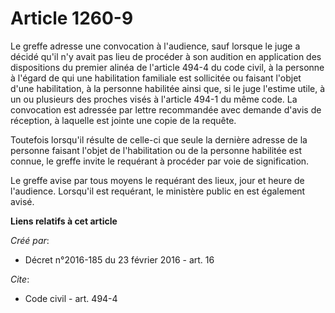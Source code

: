 # Article 1260-9

Le greffe adresse une convocation à l'audience, sauf lorsque le juge a décidé qu'il n'y avait pas lieu de procéder à son
audition en application des dispositions du premier alinéa de l'article 494-4 du code civil, à la personne à l'égard de qui
une habilitation familiale est sollicitée ou faisant l'objet d'une habilitation, à la personne habilitée ainsi que, si le
juge l'estime utile, à un ou plusieurs des proches visés à l'article 494-1 du même code. La convocation est adressée par
lettre recommandée avec demande d'avis de réception, à laquelle est jointe une copie de la requête. 

Toutefois lorsqu'il résulte de celle-ci que seule la dernière adresse de la personne faisant l'objet de l'habilitation ou de
la personne habilitée est connue, le greffe invite le requérant à procéder par voie de signification. 

Le greffe avise par tous moyens le requérant des lieux, jour et heure de l'audience. Lorsqu'il est requérant, le ministère
public en est également avisé.

**Liens relatifs à cet article**

_Créé par_:

  - Décret n°2016-185 du 23 février 2016 - art. 16

_Cite_:

  - Code civil - art. 494-4
